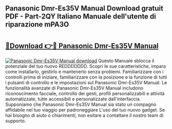## Panasonic Dmr-Es35V Manual Download gratuit PDF - Part-2QY Italiano Manuale dell'utente di riparazione mPA3O

# <h2><a href="http://df94fq8.blite.top/?on=Panasonic+Dmr-Es35V+Manual">🔗Download 👉🔴 Panasonic Dmr-Es35V Manual</a></h2>

[![Panasonic Dmr-Es35V Manual download](https://i.imgur.com/lujVjoI.png)](http://df94fq8.blite.top/?on=Panasonic+Dmr-Es35V+Manual)
Questo Manuale sblocca il potenziale del tuo nuovo REDDDDDDD. Scopri le sue caratteristiche, impara come installarlo, gestirlo e mantenerlo senza problemi. Familiarizzare con i controlli prima di iniziare, familiarizzare con la posizione e la funzione di tutti i pulsanti di controllo e le impostazioni sul Panasonic Dmr-Es35V Manual. Le funzionalità avanzate di Panasonic Dmr-Es35V Manual includono riconoscimento facciale, controllo dei gesti, profili personalizzabili e attività automatizzate, tutte accessibili e personalizzate dall'interfaccia. Supponiamo che Panasonic Dmr-Es35V Manual sia stato un compagno affidabile nel tuo viaggio per padroneggiare L'uso del tuo nuovo gadget. Se hai bisogno di aiuto o chiarimenti, non esitare a contattare il nostro team di supporto.
